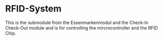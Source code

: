 # RFID-System
This is the submodule from the Essenmarkenmodul and the Check-In Check-Out module and is for controlling the mircrocontroller and the RFID Chip.
